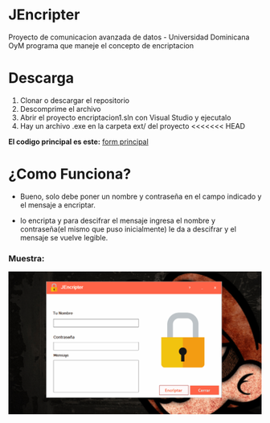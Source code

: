 # JEncripter
Proyecto de comunicacion avanzada de datos - Universidad Dominicana OyM
programa que maneje el concepto de encriptacion

# Descarga

1. Clonar o descargar el repositorio
2. Descomprime el archivo
3. Abrir el proyecto encriptacion1.sln con Visual Studio y ejecutalo
4. Hay un archivo .exe en la carpeta ext/ del proyecto 
<<<<<<< HEAD

**El codigo principal es este:** [form principal](encriptacion1/Form1.cs)

# ¿Como Funciona?

* Bueno, solo debe poner un nombre y contraseña en el campo indicado y el mensaje a encriptar.

* lo encripta y para descifrar el mensaje  ingresa el nombre y contraseña(el mismo que puso inicialmente)
le da a descifrar y el mensaje se vuelve legible.

### Muestra:

![como funciona JE](https://github.com/jesusantguerrero/encriptacion/blob/master/ext/screen.gif)
